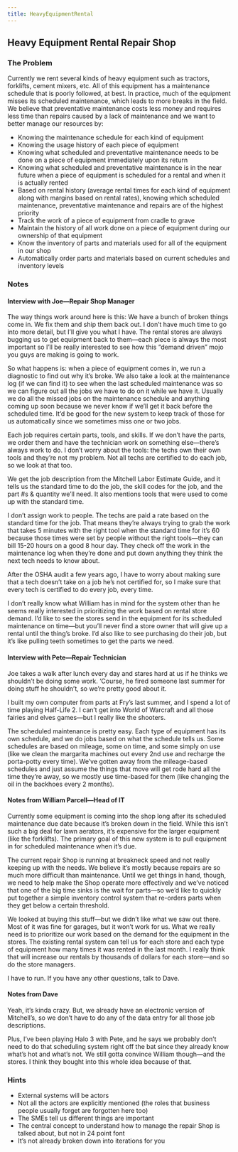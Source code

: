 ```yaml
---
title: HeavyEquipmentRental
---
```

## Heavy Equipment Rental Repair Shop

### The Problem

Currently we rent several kinds of heavy equipment such as tractors, forklifts, cement mixers, etc. All of this equipment has a maintenance schedule that is poorly followed, at best. In practice, much of the equipment misses its scheduled maintenance, which leads to more breaks in the field. We believe that preventative maintenance costs less money and requires less time than repairs caused by a lack of maintenance and we want to better manage our resources by:
* Knowing the maintenance schedule for each kind of equipment
* Knowing the usage history of each piece of equipment
* Knowing what scheduled and preventative maintenance needs to be done on a piece of equipment immediately upon its return
* Knowing what scheduled and preventative maintenance is in the near future when a piece of equipment is scheduled for a rental and when it is actually rented
* Based on rental history (average rental times for each kind of equipment along with margins based on rental rates), knowing which scheduled maintenance, preventative maintenance and repairs are of the highest priority
* Track the work of a piece of equipment from cradle to grave
* Maintain the history of all work done on a piece of equipment during our ownership of that equipment
* Know the inventory of parts and materials used for all of the equipment in our shop
* Automatically order parts and materials based on current schedules and inventory levels

### Notes

#### Interview with Joe—Repair Shop Manager
The way things work around here is this: We have a bunch of broken things come in. We fix them and ship them back out. I don’t have much time to go into more detail, but I’ll give you what I have. The rental stores are always bugging us to get equipment back to them—each piece is always the most important so I’ll be really interested to see how this “demand driven” mojo you guys are making is going to work.

So what happens is: when a piece of equipment comes in, we run a diagnostic to find out why it’s broke. We also take a look at the maintenance log (if we can find it) to see when the last scheduled maintenance was so we can figure out all the jobs we have to do on it while we have it. Usually we do all the missed jobs on the maintenance schedule and anything coming up soon because we never know if we’ll get it back before the scheduled time. It’d be good for the new system to keep track of those for us automatically since we sometimes miss one or two jobs.

Each job requires certain parts, tools, and skills. If we don’t have the parts, we order them and have the technician work on something else—there’s always work to do. I don’t worry about the tools: the techs own their own tools and they’re not my problem. Not all techs are certified to do each job, so we look at that too.

We get the job description from the Mitchell Labor Estimate Guide, and it tells us the standard time to do the job, the skill codes for the job, and the part #s & quantity we’ll need. It also mentions tools that were used to come up with the standard time.

I don’t assign work to people. The techs are paid a rate based on the standard time for the job. That means they’re always trying to grab the work that takes 5 minutes with the right tool when the standard time for it’s 60 because those times were set by people without the right tools—they can bill 15-20 hours on a good 8 hour day. They check off the work in the maintenance log when they’re done and put down anything they think the next tech needs to know about.

After the OSHA audit a few years ago, I have to worry about making sure that a tech doesn’t take on a job he’s not certified for, so I make sure that every tech is certified to do every job, every time.

I don’t really know what William has in mind for the system other than he seems really interested in prioritizing the work based on rental store demand. I’d like to see the stores send in the equipment for its scheduled maintenance on time—but you’ll never find a store owner that will give up a rental until the thing’s broke. I’d also like to see purchasing do their job, but it’s like pulling teeth sometimes to get the parts we need.

#### Interview with Pete—Repair Technician
Joe takes a walk after lunch every day and stares hard at us if he thinks we shouldn’t be doing some work. ‘Course, he fired someone last summer for doing stuff he shouldn’t, so we’re pretty good about it.

I built my own computer from parts at Fry’s last summer, and I spend a lot of time playing Half-Life 2. I can’t get into World of Warcraft and all those fairies and elves games—but I really like the shooters.

The scheduled maintenance is pretty easy. Each type of equipment has its own schedule, and we do jobs based on what the schedule tells us. Some schedules are based on mileage, some on time, and some simply on use (like we clean the margarita machines out every 2nd use and recharge the porta-potty every time). We’ve gotten away from the mileage-based schedules and just assume the things that move will get rode hard all the time they’re away, so we mostly use time-based for them (like changing the oil in the backhoes every 2 months).

#### Notes from William Parcell—Head of IT
Currently some equipment is coming into the shop long after its scheduled maintenance due date because it’s broken down in the field. While this isn’t such a big deal for lawn aerators, it’s expensive for the larger equipment (like the forklifts). The primary goal of this new system is to pull equipment in for scheduled maintenance when it’s due.

The current repair Shop is running at breakneck speed and not really keeping up with the needs. We believe it’s mostly because repairs are so much more difficult than maintenance. Until we get things in hand, though, we need to help make the Shop operate more effectively and we’ve noticed that one of the big time sinks is the wait for parts—so we’d like to quickly put together a simple inventory control system that re-orders parts when they get below a certain threshold.

We looked at buying this stuff—but we didn’t like what we saw out there. Most of it was fine for garages, but it won’t work for us. What we really need is to prioritize our work based on the demand for the equipment in the stores. The existing rental system can tell us for each store and each type of equipment how many times it was rented in the last month. I really think that will increase our rentals by thousands of dollars for each store—and so do the store managers.

I have to run. If you have any other questions, talk to Dave.

#### Notes from Dave
Yeah, it’s kinda crazy. But, we already have an electronic version of Mitchell’s, so we don’t have to do any of the data entry for all those job descriptions.

Plus, I’ve been playing Halo 3 with Pete, and he says we probably don’t need to do that scheduling system right off the bat since they already know what’s hot and what’s not. We still gotta convince William though—and the stores. I think they bought into this whole idea because of that.

### Hints
* External systems will be actors
* Not all the actors are explicitly mentioned (the roles that business people usually forget are forgotten here too)
* The SMEs tell us different things are important
* The central concept to understand how to manage the repair Shop is talked about, but not in 24 point font
* It’s not already broken down into iterations for you
